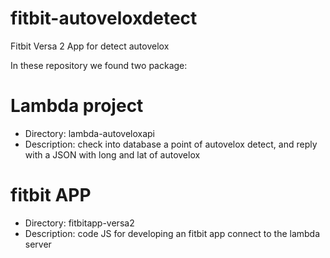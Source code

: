 # fitbit-autoveloxdetect
Fitbit Versa 2 App for detect autovelox 

In these repository we found two package:
<h1>Lambda project </h1>
<ul>
  <li>Directory: lambda-autoveloxapi</li>
<li>Description: check into database a point of autovelox detect, and reply with a JSON with long and lat of autovelox</li>
</ul>

<h1>fitbit APP </h1>
<ul>
  <li>Directory: fitbitapp-versa2</li>
  <li>Description: code JS for developing an fitbit app connect to the lambda server</li>
</ul>
